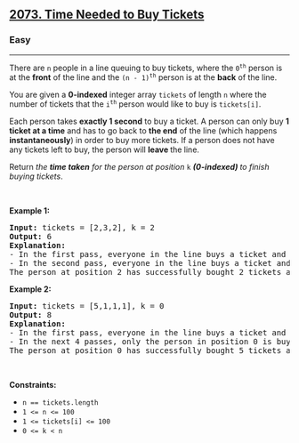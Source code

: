 <h2><a href="https://leetcode.com/problems/time-needed-to-buy-tickets/">2073. Time Needed to Buy Tickets</a></h2><h3>Easy</h3><hr><div><p>There are <code data-copier-init="true">n</code> people in a line queuing to buy tickets, where the <code data-copier-init="true">0<sup>th</sup></code> person is at the <strong>front</strong> of the line and the <code data-copier-init="true">(n - 1)<sup>th</sup></code> person is at the <strong>back</strong> of the line.</p>

<p>You are given a <strong>0-indexed</strong> integer array <code data-copier-init="true">tickets</code> of length <code data-copier-init="true">n</code> where the number of tickets that the <code data-copier-init="true">i<sup>th</sup></code> person would like to buy is <code data-copier-init="true">tickets[i]</code>.</p>

<p>Each person takes <strong>exactly 1 second</strong> to buy a ticket. A person can only buy <strong>1 ticket at a time</strong> and has to go back to <strong>the end</strong> of the line (which happens <strong>instantaneously</strong>) in order to buy more tickets. If a person does not have any tickets left to buy, the person will <strong>leave </strong>the line.</p>

<p>Return <em>the <strong>time taken</strong> for the person at position </em><code data-copier-init="true">k</code><em>&nbsp;</em><strong><em>(0-indexed)</em>&nbsp;</strong><em>to finish buying tickets</em>.</p>

<p>&nbsp;</p>
<p><strong class="example">Example 1:</strong></p>

<pre data-copier-init="true"><strong>Input:</strong> tickets = [2,3,2], k = 2
<strong>Output:</strong> 6
<strong>Explanation:</strong> 
- In the first pass, everyone in the line buys a ticket and the line becomes [1, 2, 1].
- In the second pass, everyone in the line buys a ticket and the line becomes [0, 1, 0].
The person at&nbsp;position 2 has successfully bought 2 tickets and it took 3 + 3 = 6 seconds.
</pre>

<p><strong class="example">Example 2:</strong></p>

<pre data-copier-init="true"><strong>Input:</strong> tickets = [5,1,1,1], k = 0
<strong>Output:</strong> 8
<strong>Explanation:</strong>
- In the first pass, everyone in the line buys a ticket and the line becomes [4, 0, 0, 0].
- In the next 4 passes, only the person in position 0 is buying tickets.
The person at&nbsp;position 0 has successfully bought 5 tickets and it took 4 + 1 + 1 + 1 + 1 = 8 seconds.
</pre>

<p>&nbsp;</p>
<p><strong>Constraints:</strong></p>

<ul>
	<li><code data-copier-init="true">n == tickets.length</code></li>
	<li><code data-copier-init="true">1 &lt;= n &lt;= 100</code></li>
	<li><code data-copier-init="true">1 &lt;= tickets[i] &lt;= 100</code></li>
	<li><code data-copier-init="true">0 &lt;= k &lt; n</code></li>
</ul>
</div>